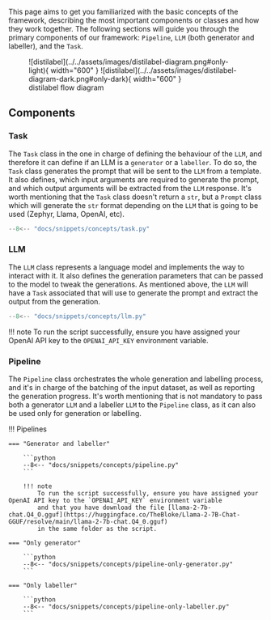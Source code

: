 This page aims to get you familiarized with the basic concepts of the framework, describing the most important
components or classes and how they work together. The following sections will guide you through the primary components
of our framework: `Pipeline`, `LLM` (both generator and labeller), and the `Task`.

<figure markdown>
  ![distilabel](../../assets/images/distilabel-diagram.png#only-light){ width="600" }
  ![distilabel](../../assets/images/distilabel-diagram-dark.png#only-dark){ width="600" }
  <figcaption>distilabel flow diagram</figcaption>
</figure>

## Components

### Task

The `Task` class in the one in charge of defining the behaviour of the `LLM`, and therefore it can define if an LLM is
a `generator` or a `labeller`. To do so, the `Task` class generates the prompt that will be sent to the `LLM` from a template.
It also defines, which input arguments are required to generate the prompt, and which output arguments will be extracted
from the `LLM` response. It's worth mentioning that the `Task` class doesn't return a `str`, but a `Prompt` class which
will generate the `str` format depending on the `LLM` that is going to be used (Zephyr, Llama, OpenAI, etc).

```python
--8<-- "docs/snippets/concepts/task.py"
```

### LLM

The `LLM` class represents a language model and implements the way to interact with it. It also defines the generation
parameters that can be passed to the model to tweak the generations. As mentioned above, the `LLM` will have a `Task`
associated that will use to generate the prompt and extract the output from the generation.

```python
--8<-- "docs/snippets/concepts/llm.py"
```

!!! note
    To run the script successfully, ensure you have assigned your OpenAI API key to the `OPENAI_API_KEY` environment variable.


### Pipeline

The `Pipeline` class orchestrates the whole generation and labelling process, and it's in charge of the batching of the
input dataset, as well as reporting the generation progress. It's worth mentioning that is not mandatory to pass both
a generator `LLM` and a labeller `LLM` to the `Pipeline` class, as it can also be used only for generation or labelling.

!!! Pipelines

    === "Generator and labeller"

        ```python
        --8<-- "docs/snippets/concepts/pipeline.py"
        ```

        !!! note
            To run the script successfully, ensure you have assigned your OpenAI API key to the `OPENAI_API_KEY` environment variable
            and that you have download the file [llama-2-7b-chat.Q4_O.gguf](https://huggingface.co/TheBloke/Llama-2-7B-Chat-GGUF/resolve/main/llama-2-7b-chat.Q4_0.gguf)
            in the same folder as the script.

    === "Only generator"

        ```python
        --8<-- "docs/snippets/concepts/pipeline-only-generator.py"
        ```

    === "Only labeller"

        ```python
        --8<-- "docs/snippets/concepts/pipeline-only-labeller.py"
        ```


